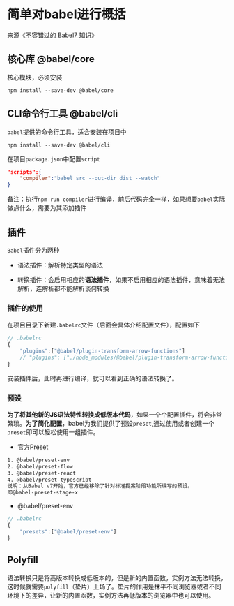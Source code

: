 # 简单对babel进行概括

来源《[不容错过的 Babel7 知识](https://juejin.cn/post/6844904008679686152)》


## 核心库 @babel/core
核心模块，必须安装

```shell
npm install --save-dev @babel/core
```


## CLI命令行工具 @babel/cli
`babel`提供的命令行工具，适合安装在项目中

```shell
npm install --save-dev @babel/cli
```

在项目`package.json`中配置`script`
```json
"scripts":{
    "compiler":"babel src --out-dir dist --watch"
}
```
备注：执行`npm run compiler`进行编译，前后代码完全一样，如果想要`babel`实际做点什么，需要为其添加插件


## 插件
`Babel`插件分为两种

- 语法插件：解析特定类型的语法

- 转换插件：会启用相应的**语法插件**，如果不启用相应的语法插件，意味着无法解析，连解析都不能解析谈何转换


### 插件的使用
在项目目录下新建`.babelrc`文件（后面会具体介绍配置文件），配置如下
```js
// .babelrc
{
    "plugins":["@babel/plugin-transform-arrow-functions"]
    // "plugins": ["./node_modules/@babel/plugin-transform-arrow-functions"] // 指定相对/绝对路径
}
```
安装插件后，此时再进行编译，就可以看到正确的语法转换了。

### 预设
**为了将其他新的JS语法特性转换成低版本代码**，如果一个个配置插件，将会非常繁琐。**为了简化配置**，babel为我们提供了预设`preset`,通过使用或者创建一个`preset`即可以轻松使用一组插件。

- 官方Preset
```txt
1. @babel/preset-env
2. @babel/preset-flow
3. @babel/preset-react
4. @babel/preset-typescript
说明：从Babel v7开始，官方已经移除了针对标准提案阶段功能所编写的预设。
即@babel-preset-stage-x
```


- @babel/preset-env
```js
// .babelrc
{
    "presets":["@babel/preset-env"]
}
```

## Polyfill
语法转换只是将高版本转换成低版本的，但是新的内置函数，实例方法无法转换，这时候就需要`polyfill`（垫片）上场了。垫片的作用是抹平不同浏览器或者不同环境下的差异，让新的内置函数，实例方法再低版本的浏览器中也可以使用。



